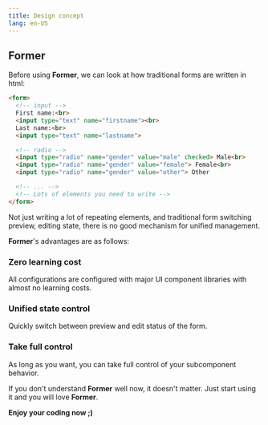 ```yaml
---
title: Design concept
lang: en-US
---
```


## Former

Before using **Former**, we can look at how traditional forms are written in html:

```html
<form>
  <!-- input -->
  First name:<br>
  <input type="text" name="firstname"><br>
  Last name:<br>
  <input type="text" name="lastname">

  <!-- radio -->
  <input type="radio" name="gender" value="male" checked> Male<br>
  <input type="radio" name="gender" value="female"> Female<br>
  <input type="radio" name="gender" value="other"> Other

  <!-- ... -->
  <!-- Lots of elements you need to write -->
</form>
```

Not just writing a lot of repeating elements, and traditional form switching preview, editing state, there is no good mechanism for unified management.

**Former**'s advantages are as follows:

### Zero learning cost

All configurations are configured with major UI component libraries with almost no learning costs.

### Unified state control

Quickly switch between preview and edit status of the form.

### Take full control

As long as you want, you can take full control of your subcomponent behavior.

If you don't understand **Former** well now, it doesn't matter. Just start using it and you will love **Former**.

**Enjoy your coding now ;)**
